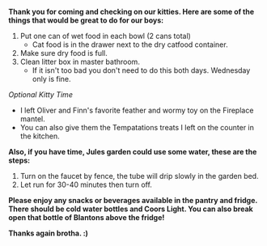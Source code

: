 **Thank you for coming and checking on our kitties. Here are some of the things that would be great to do for our boys:**

1. Put one can of wet food in each bowl (2 cans total)
    - Cat food is in the drawer next to the dry catfood container.
2. Make sure dry food is full.
3. Clean litter box in master bathroom.
    - If it isn't too bad you don't need to do this both days. Wednesday only is fine.

_Optional Kitty Time_
- I left Oliver and Finn's favorite feather and wormy toy on the Fireplace mantel.
- You can also give them the Tempatations treats I left on the counter in the kitchen.

**Also, if you have time, Jules garden could use some water, these are the steps:**

1. Turn on the faucet by fence, the tube will drip slowly in the garden bed.
2. Let run for 30-40 minutes then turn off.

**Please enjoy any snacks or beverages available in the pantry and fridge. There should be cold water bottles and Coors Light. You can also break open that bottle of Blantons above the fridge!**

**Thanks again brotha. :)**

